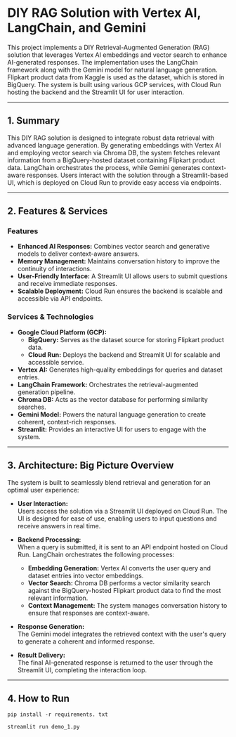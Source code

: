 # DIY RAG Solution with Vertex AI, LangChain, and Gemini

This project implements a DIY Retrieval-Augmented Generation (RAG) solution that leverages Vertex AI embeddings and vector search to enhance AI-generated responses. The implementation uses the LangChain framework along with the Gemini model for natural language generation. Flipkart product data from Kaggle is used as the dataset, which is stored in BigQuery. The system is built using various GCP services, with Cloud Run hosting the backend and the Streamlit UI for user interaction.

---

## 1. Summary

This DIY RAG solution is designed to integrate robust data retrieval with advanced language generation. By generating embeddings with Vertex AI and employing vector search via Chroma DB, the system fetches relevant information from a BigQuery-hosted dataset containing Flipkart product data. LangChain orchestrates the process, while Gemini generates context-aware responses. Users interact with the solution through a Streamlit-based UI, which is deployed on Cloud Run to provide easy access via endpoints.

---

## 2. Features & Services

### Features

- **Enhanced AI Responses:** Combines vector search and generative models to deliver context-aware answers.
- **Memory Management:** Maintains conversation history to improve the continuity of interactions.
- **User-Friendly Interface:** A Streamlit UI allows users to submit questions and receive immediate responses.
- **Scalable Deployment:** Cloud Run ensures the backend is scalable and accessible via API endpoints.

### Services & Technologies

- **Google Cloud Platform (GCP):**
  - **BigQuery:** Serves as the dataset source for storing Flipkart product data.
  - **Cloud Run:** Deploys the backend and Streamlit UI for scalable and accessible service.
- **Vertex AI:** Generates high-quality embeddings for queries and dataset entries.
- **LangChain Framework:** Orchestrates the retrieval-augmented generation pipeline.
- **Chroma DB:** Acts as the vector database for performing similarity searches.
- **Gemini Model:** Powers the natural language generation to create coherent, context-rich responses.
- **Streamlit:** Provides an interactive UI for users to engage with the system.

---

## 3. Architecture: Big Picture Overview

The system is built to seamlessly blend retrieval and generation for an optimal user experience:

- **User Interaction:**  
  Users access the solution via a Streamlit UI deployed on Cloud Run. The UI is designed for ease of use, enabling users to input questions and receive answers in real time.

- **Backend Processing:**  
  When a query is submitted, it is sent to an API endpoint hosted on Cloud Run. LangChain orchestrates the following processes:
  - **Embedding Generation:** Vertex AI converts the user query and dataset entries into vector embeddings.
  - **Vector Search:** Chroma DB performs a vector similarity search against the BigQuery-hosted Flipkart product data to find the most relevant information.
  - **Context Management:** The system manages conversation history to ensure that responses are context-aware.

- **Response Generation:**  
  The Gemini model integrates the retrieved context with the user's query to generate a coherent and informed response.

- **Result Delivery:**  
  The final AI-generated response is returned to the user through the Streamlit UI, completing the interaction loop.

---

## 4. How to Run

`pip install -r requirements. txt`

`streamlit run demo_1.py`
